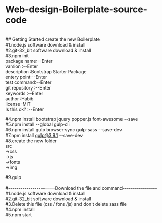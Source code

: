 # Web-design-Boilerplate-source-code
<br>## Getting Started create the new Boilerplate
<br>#1.node.js software download & install
<br>#2.git-32_bit software download & install
<br>#3.npm init <br>
    	   package name:--Enter <br>
           varsion     :--Enter <br>
           description :Bootstrap Starter Package <br>
           entery point:--Enter <br>
           test command:--Enter <br>
        git repository :--Enter <br>
             keywords  :--Enter <br>
             author    :Habib   <br>
             license   :MIT     <br>
         Is this ok?   :--Enter <br>

#4.npm install bootstrap jquery popper.js font-awesome --save <br>
#5.npm install --global gulp-cli <br>
#6.npm install gulp browser-sync gulp-sass --save-dev <br>
#7.npm install gulp@3.9.1 --save-dev <br>
#8.create the new folder <br>
  src <br>
   ->css <br>
   ->js  <br>
   ->fonts <br>
   ->img  <br>

#9.gulp
<br> <br>#-----------------------Download the file and command-----------------
<br>#1.node.js software download & install
<br>#2.git-32_bit software download & install
<br>#3.Delete this file (css / fons /js) and don't delete sass file
<br>#4.npm install
<br>#5.npm start
